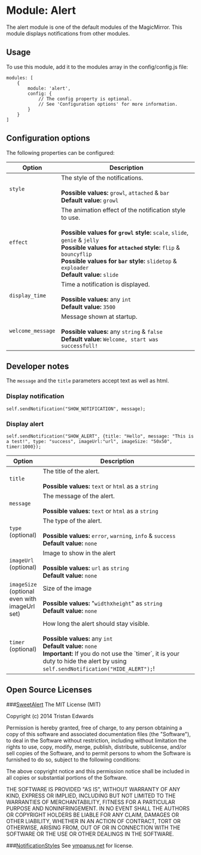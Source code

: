 # Module: Alert
The alert module is one of the default modules of the MagicMirror. This module displays notifications from other modules.

## Usage
To use this module, add it to the modules array in the config/config.js file:

```
modules: [
	{
		module: 'alert',
		config: {
			// The config property is optional.
			// See 'Configuration options' for more information. 
		}
	}
]
```

## Configuration options

The following properties can be configured:


<table width="100%">
	<!-- why, markdown... -->
	<thead>
		<tr>
			<th>Option</th>
			<th width="100%">Description</th>
		</tr>
	<thead>
	<tbody>
		<tr>
			<td><code>style</code></td>
			<td>The style of the notifications.<br>
				<br><b>Possible values:</b> <code>growl</code>, <code>attached</code> & <code>bar</code>
				<br><b>Default value:</b> <code>growl</code>
			</td>
		</tr>
		<tr>
			<td><code>effect</code></td>
			<td>The animation effect of the notification style to use.<br>
				<br><b>Possible values for <code>growl</code> style:</b> <code>scale</code>, <code>slide</code>, <code>genie</code> & <code>jelly</code>
				<br><b>Possible values for <code>attached</code> style:</b> <code>flip</code> & <code>bouncyflip</code>
				<br><b>Possible values for <code>bar</code> style:</b> <code>slidetop</code> & <code>exploader</code>
				<br><b>Default value:</b> <code>slide</code>
			</td>
		</tr>
		<tr>
			<td><code>display_time</code></td>
			<td>Time a notification is displayed.<br>
				<br><b>Possible values:</b> any <code>int</code>
				<br><b>Default value:</b> <code>3500</code>
			</td>
		</tr>
		<tr>
			<td><code>welcome_message</code></td>
			<td>Message shown at startup.<br>
				<br><b>Possible values:</b> any <code>string</code> & <code>false</code>
				<br><b>Default value:</b> <code>Welcome, start was successfull!</code>
			</td>
		</tr>
	</tbody>
</table>


## Developer notes
The `message` and the `title` parameters accept text as well as html.

### Display notification
```
self.sendNotification("SHOW_NOTIFICATION", message); 
```

### Display alert
```
self.sendNotification("SHOW_ALERT", {title: "Hello", message: "This is a test!", type: "success", imageUrl:"url", imageSize: "50x50", timer:1000}); 
```
<table width="100%">
	<!-- why, markdown... -->
	<thead>
		<tr>
			<th>Option</th>
			<th width="100%">Description</th>
		</tr>
	<thead>
	<tbody>
		<tr>
			<td><code>title</code></td>
			<td>The title of the alert.<br>
				<br><b>Possible values:</b> <code>text</code> or <code>html</code> as a  <code>string</code>
			</td>
		</tr>
		<tr>
			<td><code>message</code></td>
			<td>The message of the alert.<br>
				<br><b>Possible values:</b> <code>text</code> or <code>html</code> as a  <code>string</code>
			</td>
		</tr>
		<tr>
			<td><code>type</code> (optional)</td>
			<td>The type of the alert.<br>
				<br><b>Possible values:</b> <code>error</code>, <code>warning</code>, <code>info</code> & <code>success</code>
				<br><b>Default value:</b> <code>none</code>
			</td>
		</tr>
		<tr>
			<td><code>imageUrl</code> (optional)</td>
			<td>Image to show in the alert<br>
				<br><b>Possible values:</b> <code>url</code> as <code>string</code>
				<br><b>Default value:</b> <code>none</code>
			</td>
		</tr>
		<tr>
			<td><code>imageSize</code> (optional even with imageUrl set)</td>
			<td>Size of the image<br>
				<br><b>Possible values:</b> "<code>width</code>x<code>height</code>" as <code>string</code>
				<br><b>Default value:</b> <code>none</code>
			</td>
		</tr>
		<tr>
			<td><code>timer</code> (optional)</td>
			<td>How long the alert should stay visible.<br>
				<br><b>Possible values:</b> any <code>int</code>
				<br><b>Default value:</b> <code>none</code>
				<br><b>Important:</b> If you do not use the `timer`, it is your duty to hide the alert by using <code>self.sendNotification("HIDE_ALERT");</code>!
			</td>
		</tr>
	</tbody>
</table>



## Open Source Licenses
###[SweetAlert](http://t4t5.github.io/sweetalert/)
The MIT License (MIT)

Copyright (c) 2014 Tristan Edwards

Permission is hereby granted, free of charge, to any person obtaining a copy
of this software and associated documentation files (the "Software"), to deal
in the Software without restriction, including without limitation the rights
to use, copy, modify, merge, publish, distribute, sublicense, and/or sell
copies of the Software, and to permit persons to whom the Software is
furnished to do so, subject to the following conditions:

The above copyright notice and this permission notice shall be included in all
copies or substantial portions of the Software.

THE SOFTWARE IS PROVIDED "AS IS", WITHOUT WARRANTY OF ANY KIND, EXPRESS OR
IMPLIED, INCLUDING BUT NOT LIMITED TO THE WARRANTIES OF MERCHANTABILITY,
FITNESS FOR A PARTICULAR PURPOSE AND NONINFRINGEMENT. IN NO EVENT SHALL THE
AUTHORS OR COPYRIGHT HOLDERS BE LIABLE FOR ANY CLAIM, DAMAGES OR OTHER
LIABILITY, WHETHER IN AN ACTION OF CONTRACT, TORT OR OTHERWISE, ARISING FROM,
OUT OF OR IN CONNECTION WITH THE SOFTWARE OR THE USE OR OTHER DEALINGS IN THE
SOFTWARE.

###[NotificationStyles](https://github.com/codrops/NotificationStyles)
See [ympanus.net](http://tympanus.net/codrops/licensing/) for license.